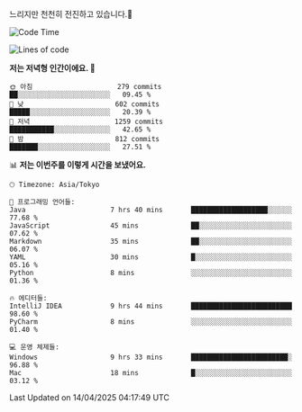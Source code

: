 느리지만 천천히 전진하고 있습니다.🐢

<!--START_SECTION:waka-->
![Code Time](http://img.shields.io/badge/Code%20Time-1%2C571%20hrs%2042%20mins-blue)

![Lines of code](https://img.shields.io/badge/%EC%A0%80%EB%8A%94%20%EC%97%AC%ED%83%9C%EA%B9%8C%EC%A7%80%20-917.9%20thousand%20%EC%A4%84%EC%9D%98%20%EC%BD%94%EB%93%9C%EB%A5%BC%20%EC%9E%91%EC%84%B1%ED%96%88%EC%96%B4%EC%9A%94.-blue)

**저는 저녁형 인간이에요. 🦉** 

```text
🌞 아침                     279 commits         ██░░░░░░░░░░░░░░░░░░░░░░░   09.45 % 
🌆 낮　                     602 commits         █████░░░░░░░░░░░░░░░░░░░░   20.39 % 
🌃 저녁                     1259 commits        ███████████░░░░░░░░░░░░░░   42.65 % 
🌙 밤　                     812 commits         ███████░░░░░░░░░░░░░░░░░░   27.51 % 
```


📊 **저는 이번주를 이렇게 시간을 보냈어요.** 

```text
🕑︎ Timezone: Asia/Tokyo

💬 프로그래밍 언어들: 
Java                     7 hrs 40 mins       ███████████████████░░░░░░   77.68 % 
JavaScript               45 mins             ██░░░░░░░░░░░░░░░░░░░░░░░   07.62 % 
Markdown                 35 mins             ██░░░░░░░░░░░░░░░░░░░░░░░   06.07 % 
YAML                     30 mins             █░░░░░░░░░░░░░░░░░░░░░░░░   05.16 % 
Python                   8 mins              ░░░░░░░░░░░░░░░░░░░░░░░░░   01.36 % 

🔥 에디터들: 
IntelliJ IDEA            9 hrs 44 mins       █████████████████████████   98.60 % 
PyCharm                  8 mins              ░░░░░░░░░░░░░░░░░░░░░░░░░   01.40 % 

💻 운영 체제들: 
Windows                  9 hrs 33 mins       ████████████████████████░   96.88 % 
Mac                      18 mins             █░░░░░░░░░░░░░░░░░░░░░░░░   03.12 % 
```


 Last Updated on 14/04/2025 04:17:49 UTC
<!--END_SECTION:waka-->
